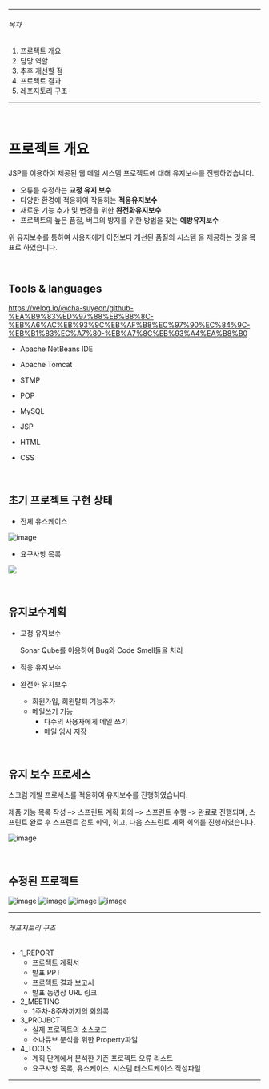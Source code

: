 -----

###### 목차

1. 프로젝트 개요
3. 담당 역할
4. 추후 개선할 점
5. 프로젝트 결과
5. 레포지토리 구조

---
<br>


# 프로젝트 개요

JSP를 이용하여 제공된 웹 메일 시스템 프로젝트에 대해 유지보수를 진행하였습니다.

- 오류를 수정하는 **교정 유지 보수**
- 다양한 환경에 적응하여 작동하는 **적응유지보수**
- 새로운 기능 추가 및 변경을 위한 **완전화유지보수** 
- 프로젝트의 높은 품질, 버그의 방지를 위한 방법을 찾는 **예방유지보수**

위 유지보수를 통하여 사용자에게 이전보다 개선된 품질의 시스템 을 제공하는 것을 목표로 하였습니다.

<br>

## Tools & languages

https://velog.io/@cha-suyeon/github-%EA%B9%83%ED%97%88%EB%B8%8C-%EB%A6%AC%EB%93%9C%EB%AF%B8%EC%97%90%EC%84%9C-%EB%B1%83%EC%A7%80-%EB%A7%8C%EB%93%A4%EA%B8%B0

- Apache NetBeans IDE

- Apache Tomcat

- STMP

- POP

- MySQL

- JSP

- HTML

- CSS

  <br>



## 초기 프로젝트 구현 상태



- 전체 유스케이스


![image](https://user-images.githubusercontent.com/80737049/163927818-9928c6a1-bfbb-4f24-aa6e-751db360f0d4.png)



- 요구사항 목록

![](https://user-images.githubusercontent.com/80737049/163902703-b620899d-a23a-48e1-bfb7-b99eb1b13a3d.png)

<br>

## 유지보수계획

- 교정 유지보수

  Sonar Qube를 이용하여 Bug와 Code Smell들을 처리

- 적응 유지보수

  

- 완전화 유지보수

  - 회원가입, 회원탈퇴 기능추가
  - 메일쓰기 기능
    - 다수의 사용자에게 메일 쓰기
    - 메일 임시 저장

<br>

## 유지 보수 프로세스

스크럼 개발 프로세스를 적용하여 유지보수를 진행하였습니다.

제품 기능 목록 작성 –> 스프린트 계획 회의 –> 스프린트 수행 -> 완료로 진행되며, 스프린트 완료 후 스프린트 검토 회의, 회고, 다음 스프린트 계획 회의를 진행하였습니다.

![image](https://user-images.githubusercontent.com/80737049/163927799-3cc56421-bc3b-445a-bd60-bcb4d4d5fd3e.png)

<br>

## 수정된 프로젝트

![image](https://user-images.githubusercontent.com/80737049/163927776-09bbef8c-4c13-463f-a43f-317ad6e90ce5.png)
![image](https://user-images.githubusercontent.com/80737049/163927758-60d93c37-4cb7-4bf4-a65c-32a82134c33f.png)
![image](https://user-images.githubusercontent.com/80737049/163927748-16edb11f-c144-4982-957e-d10e72b8adf8.png)
![image](https://user-images.githubusercontent.com/80737049/163927726-92bd3bf3-9e32-43c7-b46a-966e9a21b2bd.png)













----

###### 레포지토리 구조

- 1_REPORT
  - 프로젝트 계획서
  - 발표 PPT
  - 프로젝트 결과 보고서
  - 발표 동영상 URL 링크
- 2_MEETING
  - 1주차-8주차까지의 회의록
- 3_PROJECT
  - 실제 프로젝트의 소스코드
  - 소나큐브 분석을 위한 Property파일
- 4_TOOLS
  - 계획 단계에서 분석한 기존 프로젝트 오류 리스트
  - 요구사항 목록, 유스케이스, 시스템 테스트케이스 작성파일

----





